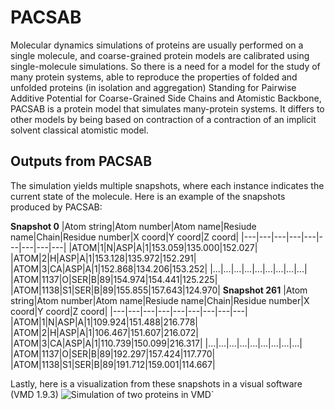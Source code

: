 ﻿# PACSAB
Molecular dynamics simulations of proteins are usually performed
on a single molecule, and coarse-grained protein models are calibrated
using single-molecule simulations. So there is a need for a model for the study of many protein systems, able to reproduce the properties of folded and unfolded proteins (in isolation and aggregation)
Standing for Pairwise Additive Potential for Coarse-Grained Side Chains and Atomistic Backbone, PACSAB is a protein model that simulates many-protein systems. It differs to other models by being based on contraction of a contraction of an implicit solvent classical atomistic model.

## Outputs from PACSAB
The simulation yields multiple snapshots, where each instance indicates the current state of the molecule. Here is an example of the snapshots produced by PACSAB:

**Snapshot 0**
|Atom string|Atom number|Atom name|Resiude name|Chain|Residue number|X coord|Y coord|Z coord|
|---|---|---|---|---|---|---|---|---|
|ATOM|1|N|ASP|A|1|153.059|135.000|152.027|
|ATOM|2|H|ASP|A|1|153.128|135.972|152.291|
|ATOM|3|CA|ASP|A|1|152.868|134.206|153.252|
|...|...|...|...|...|...|...|...|...|
|ATOM|1137|O|SER|B|89|154.974|154.441|125.225|
|ATOM|1138|S1|SER|B|89|155.855|157.643|124.970|
**Snapshot 261**
|Atom string|Atom number|Atom name|Resiude name|Chain|Residue number|X coord|Y coord|Z coord|
|---|---|---|---|---|---|---|---|---|
|ATOM|1|N|ASP|A|1|109.924|151.488|216.778|
|ATOM|2|H|ASP|A|1|106.467|151.607|216.072|
|ATOM|3|CA|ASP|A|1|110.739|150.099|216.317|
|...|...|...|...|...|...|...|...|...|
|ATOM|1137|O|SER|B|89|192.297|157.424|117.770|
|ATOM|1138|S1|SER|B|89|191.712|159.001|114.667|

Lastly, here is a visualization from these snapshots in a visual software (VMD 1.9.3)
![Simulation of two proteins in VMD](./simulation.gif)`
